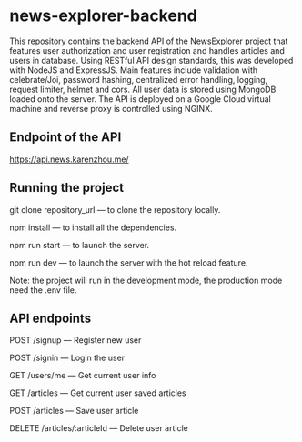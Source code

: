 # news-explorer-backend
This repository contains the backend API of the NewsExplorer project that features user authorization and user registration and handles articles and users in database. Using RESTful API design standards, this was developed with NodeJS and ExpressJS. Main features include validation with celebrate/Joi, password hashing, centralized error handling, logging, request limiter, helmet and cors. All user data is stored using MongoDB loaded onto the server. The API is deployed on a Google Cloud virtual machine and reverse proxy is controlled using NGINX.

## Endpoint of the API
https://api.news.karenzhou.me/

## Running the project
git clone repository_url — to clone the repository locally.

npm install — to install all the dependencies.

npm run start — to launch the server.

npm run dev — to launch the server with the hot reload feature.

Note: the project will run in the development mode, the production mode need the .env file.

## API endpoints
POST /signup — Register new user

POST /signin — Login the user

GET /users/me — Get current user info

GET /articles — Get current user saved articles

POST /articles — Save user article

DELETE /articles/:articleId — Delete user article
